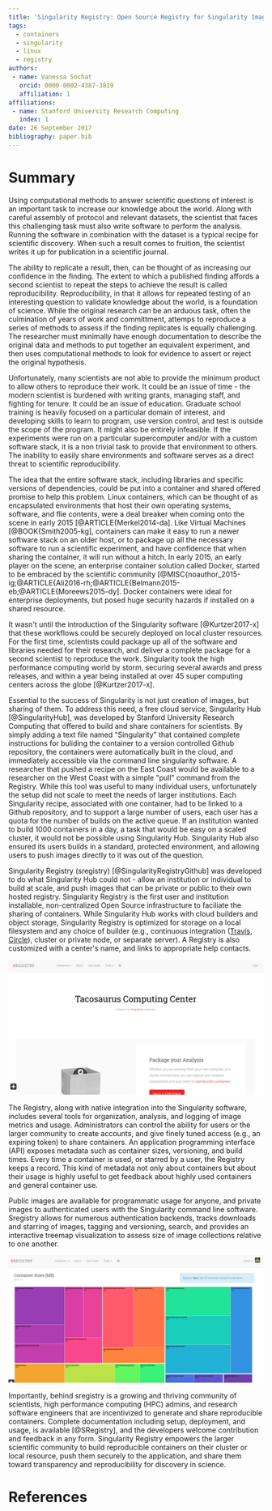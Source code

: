 ```yaml
---
title: 'Singularity Registry: Open Source Registry for Singularity Images'
tags:
  - containers
  - singularity
  - linux
  - registry
authors:
 - name: Vanessa Sochat
   orcid: 0000-0002-4387-3819
   affiliation: 1
affiliations:
 - name: Stanford University Research Computing
   index: 1
date: 26 September 2017
bibliography: paper.bib
---
```



# Summary
Using computational methods to answer scientific questions of interest is an important task to increase our knowledge about the world. Along with careful assembly of protocol and relevant datasets, the scientist that faces this challenging task must also write software to perform the analysis. Running the software in combination with the dataset is a typical recipe for scientific discovery. When such a result comes to fruition, the scientist writes it up for publication in a scientific journal. 

The ability to replicate a result, then, can be thought of as increasing our confidence in the finding. The extent to which a published finding affords a second scientist to repeat the steps to achieve the result is called reproducibility. Reproducibility, in that it allows for repeated testing of an interesting question to validate knowledge about the world, is a foundation of science. While the original research can be an arduous task, often the culmination of years of work and committment, attemps to reproduce a series of methods to assess if the finding replicates is equally challenging. The researcher must minimally have enough documentation to describe the original data and methods to put together an equivalent experiment, and then uses computational methods to look for evidence to assert or reject the original hypothesis. 

Unfortunately, many scientists are not able to provide the minimum product to allow others to reproduce their work. It could be an issue of time - the modern scientist is burdened with writing grants, managing staff, and fighting for tenure. It could be an issue of education. Graduate school training is heavily focused on a particular domain of interest, and developing skills to learn to program, use version control, and test is outside the scope of the program. It might also be entirely infeasible. If the experiments were run on a particular supercomputer and/or with a custom software stack, it is a non trivial task to provide that environment to others. The inability to easily share environments and software serves as a direct threat to scientific reproducibility.

The idea that the entire software stack, including libraries and specific versions of dependencies, could be put into a container and shared offered promise to help this problem. Linux containers, which can be thought of as encapsulated environments that host their own operating systems, software, and flie contents, were a deal breaker when coming onto the scene in early 2015 [@ARTICLE{Merkel2014-da]. Like Virtual Machines [@BOOK{Smith2005-kg], containers can make it easy to run a newer software stack on an older host, or to package up all the necessary software to run a scientific experiment, and have confidence that when sharing the container, it will run without a hitch. In early 2015, an early player on the scene, an enterprise container solution called Docker, started to be embraced by the scientific community [@MISC{noauthor_2015-ig;@ARTICLE{Ali2016-rh;@ARTICLE{Belmann2015-eb;@ARTICLE{Moreews2015-dy]. Docker containers were ideal for enterprise deployments, but posed huge security hazards if installed on a shared resource.

It wasn't until the introduction of the Singularity software [@Kurtzer2017-x] that these workflows could be securely deployed on local cluster resources. For the first time, scientists could package up all of the software and libraries needed for their research, and deliver a complete package for a second scientist to reproduce the work. Singularity took the high performance computing world by storm, securing several awards and press releases, and within a year being installed at over 45 super computing centers across the globe [@Kurtzer2017-x]. 

Essential to the success of Singularity is not just creation of images, but sharing of them. To address this need, a free cloud service, Singularity Hub [@SingularityHub], was developed by Stanford University Research Computing that offered to build and share containers for scientists. By simply adding a text file named "Singularity" that contained complete instructions for buliding the container to a version controlled Github repository,  the containers were automatically built in the cloud, and immediately accessible via the command line singularity software. A researcher that pushed a recipe on the East Coast would be available to a researcher on the West Coast with a simple "pull" command from the Registry. While this tool was useful to many individual users, unfortunately the setup did not scale to meet the needs of larger institutions. Each Singularity recipe, associated with one container, had to be linked to a Github repository, and to support a large number of users, each user has a quota for the number of builds on the active queue. If an institution wanted to build 1000 containers in a day, a task that would be easy on a scaled cluster, it would not be possible using Singularity Hub. Singularity Hub also ensured its users builds in a standard, protected environment, and allowing users to push images directly to it was out of the question.

Singularity Registry (sregistry) [@SingularityRegistryGithub] was developed to do what Singularity Hub could not - allow an institution or individual to build at scale, and push images that can be private or public to their own hosted registry. Singularity Registry is the first user and institution installable, non-centralized Open Source infrastructure to faciliate the sharing of containers. While Singularity Hub works with cloud builders and object storage,  Singularity Registry is optimized for storage on a local filesystem and any choice of builder (e.g., continuous integration ([Travis](https://www.travis-ci.org), [Circle](https://circleci.com/)), cluster or private node, or separate server). A Registry is also customized with a center's name, and links to appropriate help contacts.

![Singularity Registry Home](registry-home.png)

The Registry, along with native integration into the Singularity software, includes several tools for organization, analysis, and logging of image metrics and usage. Administrators can control the ability for users or the larger community to create accounts, and give finely tuned access (e.g., an expiring token) to share containers. An application programming interface (API) exposes metadata such as container sizes, versioning, and build times. Every time a container is used, or starred by a user, the Registry keeps a record. This kind of metadata not only about containers but about their usage is highly useful to get feedback about highly used containers and general container use. 

Public images are available for programmatic usage for anyone, and private images to authenticated users with the Singularity command line software. Sregistry allows for numerous authentication backends, tracks downloads and starring of images, tagging and versioning, search, and provides an interactive treemap visualization to assess size of image collections relative to one another. 
 
![Singularity Collection Sizes](sizes.png)

Importantly, behind sregistry is a growing and thriving community of scientists, high performance computing (HPC) admins, and research software engineers that are incentivized to generate and share reproducible containers. Complete documentation including setup, deployment, and usage, is available [@SRegistry], and the developers welcome contribution and feedback in any form. Singularity Registry empowers the larger scientific community to build reproducible containers on their cluster or local resource, push them securely to the application, and share them toward transparency and reproducibility for discovery in science.


# References
